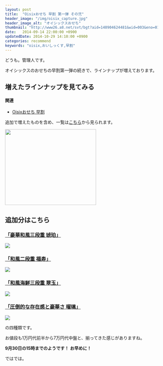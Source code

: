 ```yaml
---
layout: post
title:  "Oisixおせち 早割 第一弾 その弐"
header_image: "/img/oisix_capture.jpg"
header_image_alt: "オイシックスおせち"
thumbnail: "http://www26.a8.net/svt/bgt?aid=140904624481&wid=003&eno=01&mid=s00000000488020075000&mc=1"
date:   2014-09-14 22:00:00 +0900
updatedDate: 2014-10-29 14:10:00 +0900
categories: recommend
keywords: "oisix,おいしっくす,早割"
---
```


どうも。管理人です。

オイシックスのおせちの早割第一弾の続きで、ラインナップが増えております。

<!-- more -->

## 増えたラインナップを見てみる

#### 関連
* [Oisixおせち 早割 ](/recommend/2014-09-04/oisix_hayawari/)

追加で増えたものを含め、一覧は<a href="http://px.a8.net/svt/ejp?a8mat=2BW2PC+7YDKAQ+3RK+3BLZFL&a8ejpredirect=http%3A%2F%2Fwww.oisix.com%2Fshop.gift--ostop06__html.htm" target="_blank">こちら</a>から見られます。

<a href="http://px.a8.net/svt/ejp?a8mat=2BW2PC+7YDKAQ+3RK+3BLZFL&a8ejpredirect=http%3A%2F%2Fwww.oisix.com%2Fshop.gift--ostop06__html.htm" target="_blank">
<img border="0" width="300" height="250" alt="" src="http://www20.a8.net/svt/bgt?aid=140904624481&wid=003&eno=01&mid=s00000000488020090000&mc=1"></a>
<img border="0" width="1" height="1" src="http://www15.a8.net/0.gif?a8mat=2BW2PC+7YDKAQ+3RK+3BLZFL" alt="">

<a href="http://px.a8.net/svt/ejp?a8mat=2BW2PC+7YDKAQ+3RK+3H0TBL&a8ejpredirect=http%3A%2F%2Fwww.oisix.com%2Fshop.gift--ostop06__html.htm" target="_blank">
<img border="0" alt="" src="https://oisix.hs.llnwd.net/e1/osechi2015/image/hayawari-title140902.jpg"></a>
<img border="0" width="1" height="1" src="http://www19.a8.net/0.gif?a8mat=2BW2PC+7YDKAQ+3RK+3H0TBL" alt="">

## 追加分はこちら

### <a href="http://px.a8.net/svt/ejp?a8mat=2BW2PC+7YDKAQ+3RK+3BLZFL&a8ejpredirect=http%3A%2F%2Fwww.oisix.com%2Fshop.osechi--kohaku__html.htm" target="_blank">「豪華和風三段重 琥珀」</a>
<a href="http://px.a8.net/svt/ejp?a8mat=2BW2PC+7YDKAQ+3RK+3BLZFL&a8ejpredirect=http%3A%2F%2Fwww.oisix.com%2Fshop.osechi--kohaku__html.htm" target="_blank"><img src="https://oisix.hs.llnwd.net/e1/osechi2015/image/kohaku_title001.jpg"></a>

### <a href="http://px.a8.net/svt/ejp?a8mat=2BW2PC+7YDKAQ+3RK+3BLZFL&a8ejpredirect=http%3A%2F%2Fwww.oisix.com%2Fshop.osechi--fukujyu__html.htm" target="_blank">「和風二段重 福寿」</a>
<a href="http://px.a8.net/svt/ejp?a8mat=2BW2PC+7YDKAQ+3RK+3BLZFL&a8ejpredirect=http%3A%2F%2Fwww.oisix.com%2Fshop.osechi--fukujyu__html.htm" target="_blank"><img src="https://oisix.hs.llnwd.net/e1/osechi2015/image/fukujyu_title001.jpg"></a>

### <a href="http://px.a8.net/svt/ejp?a8mat=2BW2PC+7YDKAQ+3RK+3BLZFL&a8ejpredirect=http%3A%2F%2Fwww.oisix.com%2Fshop.osechi--suigyoku__html.htm" target="_blank">「和風海鮮三段重 翠玉」</a>
<a href="http://px.a8.net/svt/ejp?a8mat=2BW2PC+7YDKAQ+3RK+3BLZFL&a8ejpredirect=http%3A%2F%2Fwww.oisix.com%2Fshop.osechi--suigyoku__html.htm" target="_blank"><img src="https://oisix.hs.llnwd.net/e1/osechi2015/image/suigyoku_title001.jpg"></a>

### <a href="http://px.a8.net/svt/ejp?a8mat=2BW2PC+7YDKAQ+3RK+3BLZFL&a8ejpredirect=http%3A%2F%2Fwww.oisix.com%2Fshop.osechi--ruri__html.htm" target="_blank">「圧倒的な存在感と豪華さ 瑠璃」</a>
<a href="http://px.a8.net/svt/ejp?a8mat=2BW2PC+7YDKAQ+3RK+3BLZFL&a8ejpredirect=http%3A%2F%2Fwww.oisix.com%2Fshop.osechi--ruri__html.htm" target="_blank"><img src="https://oisix.hs.llnwd.net/e1/osechi2015/image/ruri_title001.jpg"></a>

の四種類です。</p>

お値段も1万円代前半から7万円代中盤と、揃ってきた感じがありますね。

**9月30日の15時までのようです！**
**お早めに！**

ではでは。
